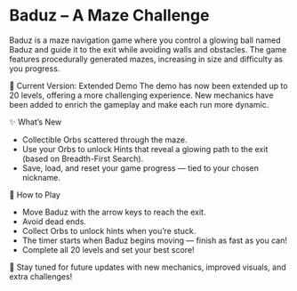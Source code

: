 # Baduz – A Maze Challenge

Baduz is a maze navigation game where you control a glowing ball named Baduz and guide it to the exit while avoiding walls and obstacles. The game features procedurally generated mazes, increasing in size and difficulty as you progress.

🚀 Current Version: Extended Demo
The demo has now been extended up to 20 levels, offering a more challenging experience. New mechanics have been added to enrich the gameplay and make each run more dynamic.

✨ What’s New

- Collectible Orbs scattered through the maze.
- Use your Orbs to unlock Hints that reveal a glowing path to the exit (based on Breadth-First Search).
- Save, load, and reset your game progress — tied to your chosen nickname.

🎯 How to Play

- Move Baduz with the arrow keys to reach the exit.
- Avoid dead ends.
- Collect Orbs to unlock hints when you’re stuck.
- The timer starts when Baduz begins moving — finish as fast as you can!
- Complete all 20 levels and set your best score!

🚧 Stay tuned for future updates with new mechanics, improved visuals, and extra challenges!
